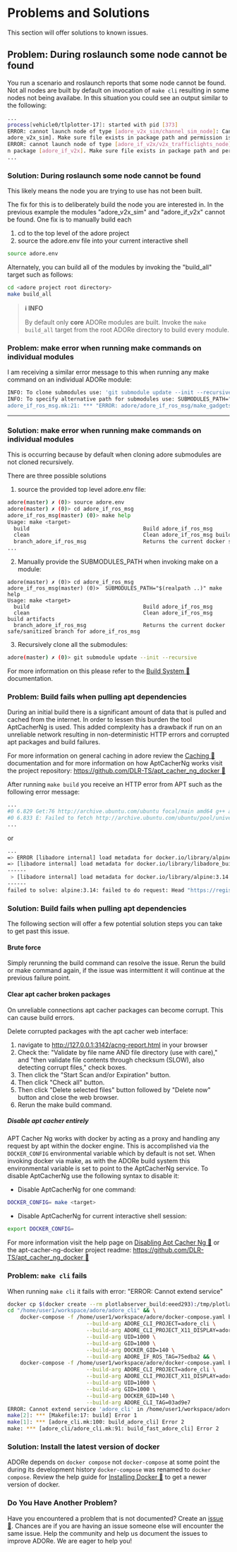 # Problems and Solutions
This section will offer solutions to known issues.


## Problem: During roslaunch some node cannot be found
You run a scenario and roslaunch reports that some node cannot be found. Not
all nodes are built by default on invocation of `make cli` resulting in some
nodes not being availabe. In this situation you could see an output similar 
to the following:

```bash
...
process[vehicle0/tlplotter-17]: started with pid [373]
ERROR: cannot launch node of type [adore_v2x_sim/channel_sim_node]: Cannot locate node of type [channel_sim_node] in package [
adore_v2x_sim]. Make sure file exists in package path and permission is set to executable (chmod +x)                          
ERROR: cannot launch node of type [adore_if_v2x/v2x_trafficlights_node]: Cannot locate node of type [v2x_trafficlights_node] i
n package [adore_if_v2x]. Make sure file exists in package path and permission is set to executable (chmod +x) 
...
```

### Solution: During roslaunch some node cannot be found
This likely means the node you are trying to use has not been built.

The fix for this is to deliberately build the node you are interested in. In the 
previous example the modules "adore_v2x_sim" and "adore_if_v2x" cannot be found.
One fix is to manually build each
1. cd to the top level of the adore project
2. source the adore.env file into your current interactive shell
```bash
source adore.env
```

Alternately, you can build all of the modules by invoking the "build_all" target
such as follows:
```bash
cd <adore project root directory>
make build_all
```

> **ℹ️ INFO**
>
> By default only **core** ADORe modules are built. Invoke the `make build_all`
> target from the root ADORe directory to build every module.


### Problem: make error when running make commands on individual modules
I am receiving a similar error message to this when running any make command
on an individual ADORe module:
```bash
INFO: To clone submodules use: 'git submodule update --init --recursive'
INFO: To specify alternative path for submodules use: SUBMODULES_PATH="<path to submodules>" make build'
adore_if_ros_msg.mk:21: *** "ERROR: adore/adore_if_ros_msg/make_gadgets does not exist. Did you clone the submodules?".  Stop.
```
---

### Solution: make error when running make commands on individual modules
This is occurring because by default when cloning adore submodules are not cloned
recursively.

There are three possible solutions

1. source the provided top level adore.env file:
```bash
adore(master) ✗ (0)> source adore.env
adore(master) ✗ (0)> cd adore_if_ros_msg
adore_if_ros_msg(master) (0)> make help
Usage: make <target>
  build                                    Build adore_if_ros_msg
  clean                                    Clean adore_if_ros_msg build artifacts
  branch_adore_if_ros_msg                  Returns the current docker safe/sanitized branch for adore_if_ros_msg
...
```
2. Manually provide the SUBMODULES_PATH when invoking make on a module:
```
adore(master) ✗ (0)> cd adore_if_ros_msg
adore_if_ros_msg(master) (0)>  SUBMODULES_PATH="$(realpath ..)" make help
Usage: make <target>
  build                                    Build adore_if_ros_msg
  clean                                    Clean adore_if_ros_msg build artifacts
  branch_adore_if_ros_msg                  Returns the current docker safe/sanitized branch for adore_if_ros_msg
```
3. Recursively clone all the submodules:
```bash
adore(master) ✗ (0)> git submodule update --init --recursive
```
For more information on this please refer to the [Build System 🔗](system_and_development/build_system.md) documentation.


### Problem: Build fails when pulling apt dependencies
During an initial build there is a significant amount of data that is pulled and 
cached from the internet. In order to lessen this burden the tool AptCacherNg is
used. This added complexity has a drawback if run on an unreliable network 
resulting in non-deterministic HTTP errors and corrupted apt packages and build
failures.

For more information on general caching in adore review the
[Caching 🔗](system_and_development/caching.md)
documentation and for more information on how AptCacherNg works visit the
project repository: [https://github.com/DLR-TS/apt_cacher_ng_docker 🔗](https://github.com/DLR-TS/apt_cacher_ng_docker)

After running `make build` you receive an HTTP error from APT such as the
following error message:

```bash
...
#0 6.829 Get:76 http://archive.ubuntu.com/ubuntu focal/main amd64 g++ amd64 4:9.3.0-1ubuntu2 [1604 B]
#0 6.833 E: Failed to fetch http://archive.ubuntu.com/ubuntu/pool/universe/a/asciidoc/asciidoc-common_9.0.0~rc1-1_all.deb  503  Resource temporarily unavailable [IP: 127.0.0.1 3142]
...
```
or
```bash
...
=> ERROR [libadore internal] load metadata for docker.io/library/alpine:3.14
=> [libadore internal] load metadata for docker.io/library/libadore_build:1d0db8b
------
 > [libadore internal] load metadata for docker.io/library/alpine:3.14
------
failed to solve: alpine:3.14: failed to do request: Head "https://registry-1.docker.io/v2/library/alpine/manifests/3.14": dial tcp: lookup registry-1.docker.io on 127.0.0.53:53: server misbehaving
```


### Solution: Build fails when pulling apt dependencies
The following section will offer a few potential solution steps you can take
to get past this issue.


#### Brute force
Simply rerunning the build command can resolve the issue. Rerun the build or make
command again, if the issue was intermittent it will continue at the previous 
failure point.

#### Clear apt cacher broken packages
On unreliable connections apt cacher packages can become corrupt. This can cause
build errors.

Delete corrupted packages with the apt cacher web interface:

1. navigate to http://127.0.0.1:3142/acng-report.html in your browser 
2. Check the: "Validate by file name AND file directory (use with care)," and "then validate file contents through checksum (SLOW), also detecting corrupt files," check boxes.
3. Then click the "Start Scan and/or Expiration" button.
4. Then click "Check all" button. 
5. Then click "Delete selected files" button followed by "Delete now" button and close the web browser.
6. Rerun the make build command.


##### Disable apt cacher entirely
APT Cacher Ng works with docker by acting as a proxy and handling any request by
apt within the docker engine.  This is accomplished via the `DOCKER_CONFIG`
environmental variable which by default is not set.  When invoking docker via
make, as with the ADORe build system this environmental variable is set to point
to the AptCacherNg service. To disable AptCacherNg use the following syntax to 
disable it: 

 - Disable AptCacherNg for one command:
```bash
DOCKER_CONFIG= make <target>
```

- Disable AptCacherNg for current interactive shell session:
```bash
export DOCKER_CONFIG= 
```

For more information visit the help page on [Disabling Apt Cacher Ng 🔗](system_and_development/disable_apt_cacher_ng.md)
or the apt-cacher-ng-docker project readme: 
[https://github.com/DLR-TS/apt_cacher_ng_docker 🔗](https://github.com/DLR-TS/apt_cacher_ng_docker)



### Problem: `make cli` fails
When running `make cli` it fails with error: "ERROR: Cannot extend service"

```bash
docker cp $(docker create --rm plotlabserver_build:eeed293):/tmp/plotlabserver/plotlabserver/build "/home/user1/workspace/adore/plotlabserver/plotlabserver"
cd "/home/user1/workspace/adore/adore_cli" && \
    docker-compose -f /home/user1/workspace/adore/docker-compose.yaml build adore_cli \
                         --build-arg ADORE_CLI_PROJECT=adore_cli \
                         --build-arg ADORE_CLI_PROJECT_X11_DISPLAY=adore_cli_x11-display \
                         --build-arg UID=1000 \
                         --build-arg GID=1000 \
                         --build-arg DOCKER_GID=140 \
                         --build-arg ADORE_IF_ROS_TAG=75edba2 && \
    docker-compose -f /home/user1/workspace/adore/docker-compose.yaml build adore_cli_x11-display \
                         --build-arg ADORE_CLI_PROJECT=adore_cli \
                         --build-arg ADORE_CLI_PROJECT_X11_DISPLAY=adore_cli_x11-display \
                         --build-arg UID=1000 \
                         --build-arg GID=1000 \
                         --build-arg DOCKER_GID=140 \
                         --build-arg ADORE_CLI_TAG=03ad9e7
ERROR: Cannot extend service 'adore_cli' in /home/user1/workspace/adore/adore_cli/adore_cli.yaml: services with 'depends_on' cannot be extended
make[2]: *** [Makefile:17: build] Error 1
make[1]: *** [adore_cli.mk:100: build_adore_cli] Error 2
make: *** [adore_cli/adore_cli.mk:91: build_fast_adore_cli] Error 2
```
### Solution: Install the latest version of docker 
ADORe depends on `docker compose` not `docker-compose` at some point the during
its development history `docker-compose` was renamed to `docker compose`. Review
the help guide for [Installing Docker 🔗](setup/installing_docker.md) to get a 
newer version of docker.


### Do You Have Another Problem?
Have you encountered a problem that is not documented? Create an 
[issue 🔗](https://github.com/eclipse/adore/issues). Chances are if you are 
having an issue someone else will encounter the same issue.  Help the community
and help us document the issues to improve ADORe. We are eager to help you!
